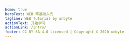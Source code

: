 ```yaml
---
home: true
heroText: WEB 零基础入门
tagline: WEB Tutorial by unbyte
actionText: 开始学习
actionLink: /intro/
footer: CC-BY-SA-4.0 Licensed | Copyright © 2020 unbyte
---
```


